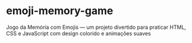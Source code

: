 # emoji-memory-game
Jogo da Memória com Emojis — um projeto divertido para praticar HTML, CSS e JavaScript com design colorido e animações suaves
